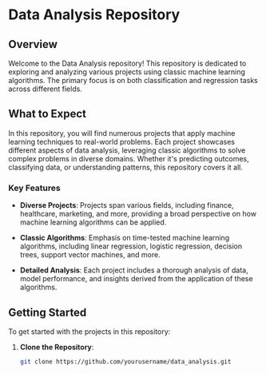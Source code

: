 # Data Analysis Repository

## Overview

Welcome to the Data Analysis repository! This repository is dedicated to exploring and analyzing various projects using classic machine learning algorithms. The primary focus is on both classification and regression tasks across different fields.

## What to Expect

In this repository, you will find numerous projects that apply machine learning techniques to real-world problems. Each project showcases different aspects of data analysis, leveraging classic algorithms to solve complex problems in diverse domains. Whether it's predicting outcomes, classifying data, or understanding patterns, this repository covers it all.

### Key Features

- **Diverse Projects**: Projects span various fields, including finance, healthcare, marketing, and more, providing a broad perspective on how machine learning algorithms can be applied.
  
- **Classic Algorithms**: Emphasis on time-tested machine learning algorithms, including linear regression, logistic regression, decision trees, support vector machines, and more.

- **Detailed Analysis**: Each project includes a thorough analysis of data, model performance, and insights derived from the application of these algorithms.

## Getting Started

To get started with the projects in this repository:

1. **Clone the Repository**:
   ```bash
   git clone https://github.com/yourusername/data_analysis.git
